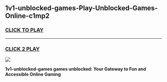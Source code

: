 
## 1v1-unblocked-games-Play-Unblocked-Games-Online-c1mp2
<h3>
<a href="https://premium76.site?title=1v1-unblocked-games&ref=25A">CLICK TO PLAY</a></h3>
<hr>

<h3>
<a href="https://premium76.site?title=1v1-unblocked-games&ref=25A">CLICK 2 PLAY</a>
  
</h3>

<a href="https://premium76.site?title=1v1-unblocked-games&ref=25A"><img src="https://clearcache.store/games.png"></a>


**1v1-unblocked-games games unblocked: Your Gateway to Fun and Accessible Online Gaming**
